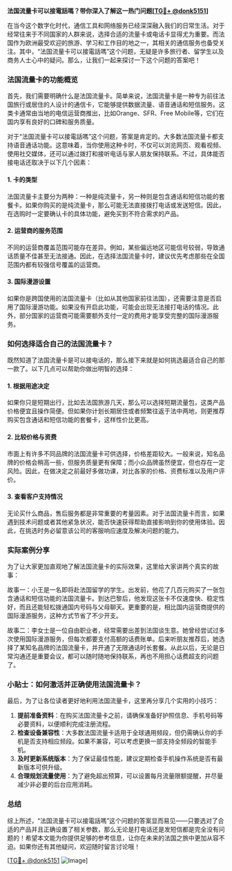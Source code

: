 **法国流量卡可以接電話嗎？带你深入了解这一热门问题[[TG💪+ @donk5151](https://t.me/s/donk5151)]**

在当今这个数字化时代，通信工具和网络服务已经深深融入我们的日常生活。对于经常往来于不同国家的人群来说，选择合适的流量卡或电话卡显得尤为重要。而法国作为欧洲最受欢迎的旅游、学习和工作目的地之一，其相关的通信服务也备受关注。其中，“法国流量卡可以接電話嗎”这个问题，无疑是许多旅行者、留学生以及商务人士心中的疑问。那么，让我们一起来探讨一下这个问题的答案吧！

### 法国流量卡的功能概览

首先，我们需要明确什么是法国流量卡。简单来说，法国流量卡是一种专为前往法国旅行或居住的人设计的通信卡，它能够提供数据流量、语音通话和短信服务。这类卡通常由当地的电信运营商推出，比如Orange、SFR、Free Mobile等，它们在国内享有良好的口碑和服务质量。

对于“法国流量卡可以接電話嗎”这个问题，答案是肯定的。大多数法国流量卡都支持语音通话功能。这意味着，当你使用这种卡时，不仅可以浏览网页、观看视频、使用社交媒体，还可以通过拨打和接听电话与家人朋友保持联系。不过，具体能否接电话还取决于以下几个因素：

#### 1. **卡的类型**
法国流量卡主要分为两种：一种是纯流量卡，另一种则是包含通话和短信功能的套餐卡。如果你购买的是纯流量卡，那么可能无法直接拨打电话或发送短信。因此，在选购时一定要确认卡的具体功能，避免买到不符合需求的产品。

#### 2. **运营商的服务范围**
不同的运营商覆盖范围可能存在差异。例如，某些偏远地区可能信号较弱，导致通话质量不佳甚至无法接通。因此，在选择法国流量卡时，建议优先考虑那些在全国范围内都有较强信号覆盖的运营商。

#### 3. **国际漫游设置**
如果你是跨国使用的法国流量卡（比如从其他国家前往法国），还需要注意是否启用了国际漫游功能。如果没有开启此功能，可能会出现无法接打电话的情况。此外，部分国家的运营商可能需要额外支付一定的费用才能享受完整的国际漫游服务。

### 如何选择适合自己的法国流量卡？

既然知道了法国流量卡是可以接电话的，那么接下来就是如何挑选最适合自己的那一款了。以下几点可以帮助你做出明智的选择：

#### 1. **根据用途决定**
如果你只是短期出行，比如去法国旅游几天，那么可以选择短期流量包，这类产品价格便宜且操作简便。但如果你计划长期居住或者频繁往返于法中两地，则更推荐购买包含通话和短信功能的套餐卡，这样性价比更高。

#### 2. **比较价格与资费**
市面上有许多不同品牌的法国流量卡可供选择，价格差距较大。一般来说，知名品牌的价格会稍高一些，但服务质量更有保障；而小众品牌虽然便宜，但也存在一定风险。因此，在做决定之前最好多做功课，对比各家的价格、资费标准以及用户评价。

#### 3. **查看客户支持情况**
无论买什么商品，售后服务都是非常重要的考量因素。对于法国流量卡而言，如果遇到技术问题或者其他紧急状况，能否快速获得帮助直接影响到你的使用体验。因此，在挑选时务必留意该公司的客服响应速度及解决问题的能力。

### 实际案例分享

为了让大家更加直观地了解法国流量卡的实际效果，这里给大家讲两个真实的故事：

故事一：小王是一名即将赴法国留学的学生。出发前，他花了几百元购买了一张包含通话和短信功能的法国流量卡。到达巴黎后，他发现这张卡不仅速度快、稳定性好，而且还能轻松拨通国内号码与父母聊天。更重要的是，相比国内运营商提供的国际漫游服务，这种方式节省了不少开支。

故事二：李女士是一位自由职业者，经常需要出差到法国谈生意。她曾经尝试过多次使用国际漫游服务，但每次都要支付高额的话费账单。后来听朋友推荐后，她选择了某知名品牌的法国流量卡，并开通了无限通话时长套餐。从此以后，无论是日常沟通还是重要会议，都可以随时随地保持联系，再也不用担心话费超支的问题了。

### 小贴士：如何激活并正确使用法国流量卡？

最后，为了让各位读者更好地利用法国流量卡，这里再分享几个实用的小技巧：

1. **提前准备资料**：在购买法国流量卡之前，请确保准备好护照信息、手机号码等必要资料，以便顺利完成注册流程。
2. **检查设备兼容性**：大多数法国流量卡适用于全球通用频段，但仍需确认你的手机是否支持相应频段。如果不兼容，可以考虑更换一部支持全频段的智能手机。
3. **及时更新系统版本**：为了保证最佳性能，建议定期检查手机操作系统是否有最新版本可供升级。
4. **合理规划流量使用**：为了避免超出预算，可以设置每月流量限额提醒，并尽量减少非必要的后台应用消耗。

### 总结

综上所述，“法国流量卡可以接電話嗎”这个问题的答案显而易见——只要选对了合适的产品并且正确设置了相关参数，那么无论是打电话还是发短信都是完全没有问题的！希望本文能为你提供足够的参考信息，让你在未来的法国之旅中更加从容不迫。如果你还有其他疑问，欢迎随时留言讨论哦！

[[TG💪+ @donk5151](https://t.me/s/donk5151) ![Image](https://i.postimg.cc/rwNCRYN7/Snipaste-2025-04-30-17-27-05.png)]